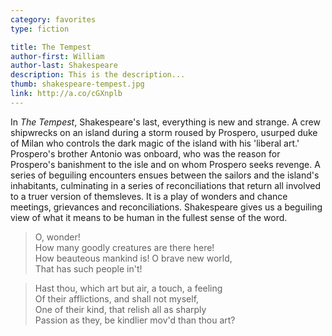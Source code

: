 ```yaml
---
category: favorites
type: fiction

title: The Tempest
author-first: William
author-last: Shakespeare
description: This is the description...
thumb: shakespeare-tempest.jpg
link: http://a.co/cGXnplb
---
```


In *The Tempest*, Shakespeare's last, everything is new and strange. A crew shipwrecks on an island during a storm roused by Prospero, usurped duke of Milan who controls the dark magic of the island with his 'liberal art.' Prospero's brother Antonio was onboard, who was the reason for Prospero's banishment to the isle and on whom Prospero seeks revenge. A series of beguiling encounters ensues between the sailors and the island's inhabitants, culminating in a series of reconciliations that return all involved to a truer version of themsleves. It is a play of wonders and chance meetings, grievances and reconciliations. Shakespeare gives us a beguiling view of what it means to be human in the fullest sense of the word.

<blockquote>
	<p>O, wonder!<br>How many goodly creatures are there here!<br>How beauteous mankind is! O brave new world,<br>That has such people in't!</p>
</blockquote>

<blockquote>
	<p>Hast thou, which art but air, a touch, a feeling<br>Of their afflictions, and shall not myself,<br>One of their kind, that relish all as sharply<br>Passion as they, be kindlier mov'd than thou art?</p>
</blockquote>